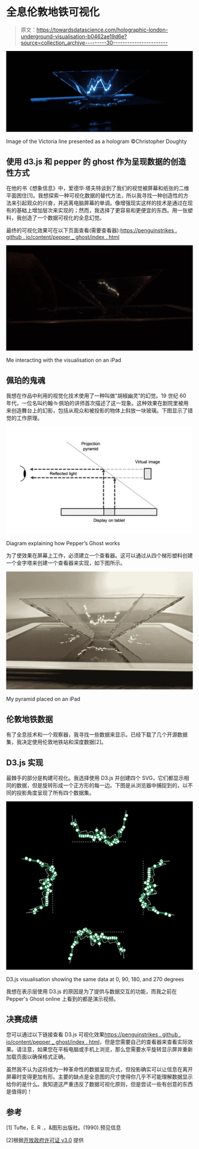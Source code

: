 # 全息伦敦地铁可视化

> 原文：<https://towardsdatascience.com/holographic-london-underground-visualisation-b0462ae19d6e?source=collection_archive---------30----------------------->

![](img/6f2c97451f34818c881a090b19807296.png)

Image of the Victoria line presented as a hologram ©Christopher Doughty

## 使用 d3.js 和 pepper 的 ghost 作为呈现数据的创造性方式

在他的书《想象信息》中，爱德华·塔夫特谈到了我们的视觉被屏幕和纸张的二维平面困住[1]。我想探索一种可视化数据的替代方法，所以我寻找一种创造性的方法来引起观众的兴奋，并逃离电脑屏幕的单调。像增强现实这样的技术是通过在现有的基础上增加层次来实现的；然而，我选择了更容易和更便宜的东西。用一张塑料，我创造了一个数据可视化的全息幻觉。

最终的可视化效果可在以下页面查看(需要查看器):[https://penguinstrikes . github . io/content/pepper _ ghost/index . html](https://penguinstrikes.github.io/content/pepper_ghost/index.html)

![](img/2ddb30dc1454d5411ac0617babc5205d.png)

Me interacting with the visualisation on an iPad

## 佩珀的鬼魂

我想在作品中利用的视觉化技术使用了一种叫做“胡椒幽灵”的幻觉。19 世纪 60 年代，一位名叫约翰·h·佩珀的讲师首次描述了这一现象。这种效果在剧院里被用来创造舞台上的幻影，包括从观众和被投影的物体上斜放一块玻璃。下图显示了错觉的工作原理。

![](img/dc66420a440c621d4d43698fc105e83c.png)

Diagram explaining how Pepper’s Ghost works

为了使效果在屏幕上工作，必须建立一个查看器。这可以通过从四个梯形塑料创建一个金字塔来创建一个查看器来实现，如下图所示。

![](img/7a56b3d40704f9787c8d2ad04a94e1cd.png)

My pyramid placed on an iPad

## 伦敦地铁数据

有了全息技术和一个观察器，我寻找一些数据来显示。已经下载了几个开源数据集，我决定使用伦敦地铁站和深度数据[2]。

## D3.js 实现

最棘手的部分是构建可视化。我选择使用 D3.js 并创建四个 SVG，它们都显示相同的数据，但是旋转形成一个正方形的每一边。下图是从浏览器中捕捉到的，以不同的投影角度呈现了所有四个数据集。

![](img/2f7943da589ee9c2627e28e1e68e006f.png)

D3.js visualisation showing the same data at 0, 90, 180, and 270 degrees

我想在表示层使用 D3.js 的原因是为了提供与数据交互的功能，而我之前在 Pepper's Ghost online 上看到的都是演示视频。

## 决赛成绩

您可以通过以下链接查看 D3.js 可视化效果[https://penguinstrikes . github . io/content/pepper _ ghost/index . html](https://penguinstrikes.github.io/content/pepper_ghost/index.html)，但是您需要自己的查看器来查看实际效果。请注意，如果您在平板电脑或手机上浏览，那么您需要水平旋转显示屏并重新加载页面以确保格式正确。

虽然我不认为这将成为一种革命性的数据呈现方式，但投影确实可以让信息在离开屏幕时变得更加有形。主要的缺点是全息图的尺寸使得你几乎不可能理解数据显示给你的是什么。我知道这严重违反了数据可视化原则，但是尝试一些有创意的东西是值得的！

## 参考

[1] Tufte，E. R .，&图形出版社。(1990).预见信息

[2]根据[开放政府许可证 v3.0](http://www.nationalarchives.gov.uk/doc/open-government-licence/version/3/) 提供